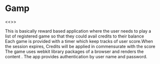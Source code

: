 # Gamp
<<<Awesome game and hotel recommendation using PhoneGap and Perk SDK>>>

This is basically reward based application where the user needs to play a list of registered game so that they could avail credits to their balance<br>
Each game is provided with a timer which keep tracks of  user score.When the session expires, Credits will be applied in commensurate with the score<br>
The game uses webkit library packages of a browser and renders the content . The app provides authentication by user name and password.<br>

